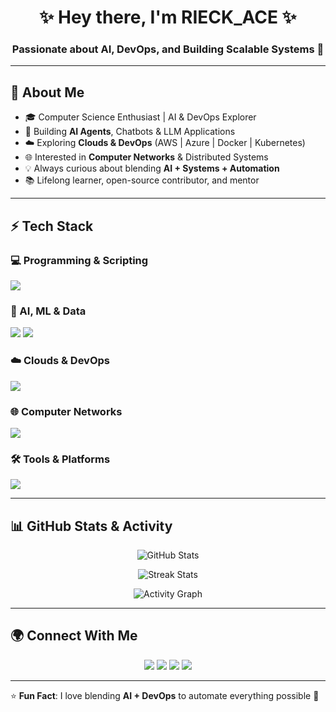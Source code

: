 <!-- Profile README -->

<h1 align="center">✨ Hey there, I'm RIECK_ACE ✨</h1>
<h3 align="center">Passionate about AI, DevOps, and Building Scalable Systems 🚀</h3>

---

## 🌟 About Me  
- 🎓 Computer Science Enthusiast | AI & DevOps Explorer  
- 🤖 Building **AI Agents**, Chatbots & LLM Applications  
- ☁️ Exploring **Clouds & DevOps** (AWS | Azure | Docker | Kubernetes)  
- 🌐 Interested in **Computer Networks** & Distributed Systems  
- 💡 Always curious about blending **AI + Systems + Automation**  
- 📚 Lifelong learner, open-source contributor, and mentor  

---

## ⚡ Tech Stack  

### 💻 Programming & Scripting  
<p align="left">
  <img src="https://skillicons.dev/icons?i=python,cpp,java,js,ts,html,css,bash,powershell" />
</p>

### 🤖 AI, ML & Data  
<p align="left">
  <img src="https://skillicons.dev/icons?i=pytorch,tensorflow,sklearn,opencv,fastapi" />  
  <img src="https://img.shields.io/badge/AI%20Agents-LLMs%20|%20LangChain%20|%20CrewAI-blueviolet?style=for-the-badge&logo=ai" />
</p>

### ☁️ Clouds & DevOps  
<p align="left">
  <img src="https://skillicons.dev/icons?i=aws,azure,gcp,docker,kubernetes,jenkins,terraform,git,github,gitlab,linux" />
</p>

### 🌐 Computer Networks  
<p align="left">
  <img src="https://img.shields.io/badge/Networking-TCP/IP%20|%20Routing%20|%20Switching-brightgreen?style=for-the-badge&logo=cisco" />
</p>

### 🛠️ Tools & Platforms  
<p align="left">
  <img src="https://skillicons.dev/icons?i=vscode,idea,postman,mongodb,mysql,sqlite,redis" />
</p>

---

## 📊 GitHub Stats & Activity  

<p align="center">
  <img src="https://github-readme-stats.vercel.app/api?username=RIECK-ACE&show_icons=true&theme=tokyonight" alt="GitHub Stats" />
</p>

<p align="center">
  <img src="https://github-readme-streak-stats.herokuapp.com/?user=RIECK-ACE&theme=tokyonight" alt="Streak Stats" />
</p>

<p align="center">
  <img src="https://github-readme-activity-graph.vercel.app/graph?username=RIECK-ACE&theme=react-dark" alt="Activity Graph" />
</p>

---

## 🌍 Connect With Me  

<p align="center">
  <a href="https://linkedin.com/in/YOUR-LINKEDIN"><img src="https://skillicons.dev/icons?i=linkedin" /></a>
  <a href="https://twitter.com/YOUR-TWITTER"><img src="https://skillicons.dev/icons?i=twitter" /></a>
  <a href="mailto:yourmail@example.com"><img src="https://skillicons.dev/icons?i=gmail" /></a>
  <a href="https://github.com/RIECK-ACE"><img src="https://skillicons.dev/icons?i=github" /></a>
</p>

---

⭐ **Fun Fact**: I love blending **AI + DevOps** to automate everything possible 🚀  

